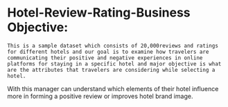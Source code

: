 # Hotel-Review-Rating-Business Objective:
	This is a sample dataset which consists of 20,000reviews and ratings for different hotels and our goal is to examine how travelers are communicating their positive and negative experiences in online platforms for staying in a specific hotel and major objective is what are the attributes that travelers are considering while selecting a hotel. 
  With this manager can understand which elements of their hotel influence more in forming a positive review or improves hotel brand image.
